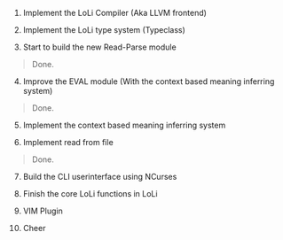 1. Implement the LoLi Compiler (Aka LLVM frontend)

2. Implement the LoLi type system (Typeclass)

3. Start to build the new Read-Parse module

>Done.

4. Improve the EVAL module (With the context based meaning inferring system)

>Done.

5. Implement the context based meaning inferring system

6. Implement read from file

>Done.

7. Build the CLI userinterface using NCurses

8. Finish the core LoLi functions in LoLi

9. VIM Plugin

10. Cheer
